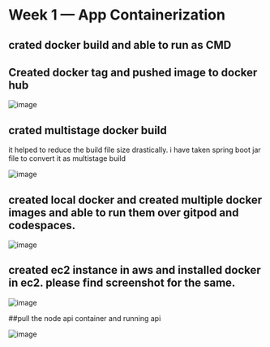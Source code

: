 # Week 1 — App Containerization

## crated docker build and able to run as CMD 

## Created docker tag and pushed image to docker hub


![image](https://user-images.githubusercontent.com/1630074/222507530-17d20944-f91c-4c1d-ab7a-27bc3a284cc0.png)

## crated multistage docker build 

it helped to reduce the build file size drastically. i have taken spring boot jar file to convert it as multistage build


![image](https://user-images.githubusercontent.com/1630074/222707042-5d1fc90f-028b-417a-aefa-db4ba20671d7.png)


## created  local docker and created multiple docker images and able to run them over gitpod and codespaces.

![image](https://user-images.githubusercontent.com/1630074/222733702-2602de49-db54-4ccf-82f4-cf28ae4adb13.png)

## created ec2 instance in aws and installed docker in ec2. please find screenshot for the same.

![image](https://user-images.githubusercontent.com/1630074/222763105-e2f7c07d-90e2-4a2f-8440-8be3cde29532.png)

##pull the node api container and running api 

![image](https://user-images.githubusercontent.com/1630074/222764023-11fea300-cc4b-4d89-a8a3-b8c6e4e3084c.png)
